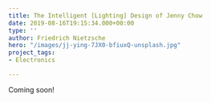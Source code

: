 ```yaml
---
title: The Intelligent [Lighting] Design of Jenny Chow
date: 2019-08-16T19:15:34.000+00:00
type: ''
author: Friedrich Nietzsche
hero: "/images/jj-ying-7JX0-bfiuxQ-unsplash.jpg"
project_tags:
- Electronics

---
```

Coming soon!